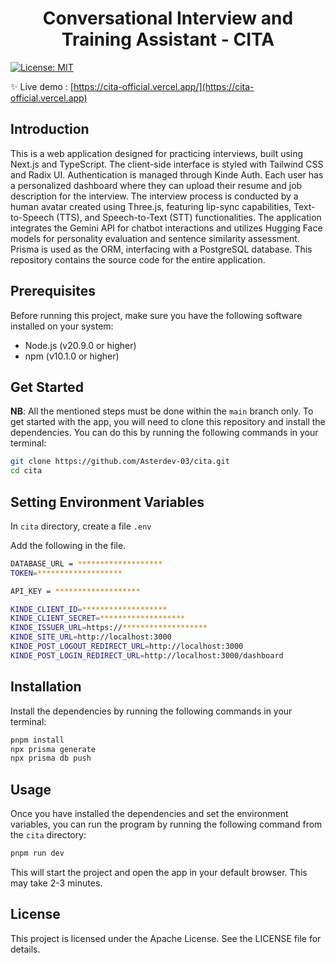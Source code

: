 <h1 align="center">Conversational Interview and Training Assistant - CITA</h1>
<p>
    <a href="#" target="_blank">
        <img alt="License: MIT" src="https://img.shields.io/badge/License-Apache-yellow.svg" />
    </a>
</p>

✨ Live demo : [https://cita-official.vercel.app/](https://cita-official.vercel.app)

## Introduction

This is a web application designed for practicing interviews, built using Next.js and TypeScript. The client-side interface is styled with Tailwind CSS and Radix UI. Authentication is managed through Kinde Auth. Each user has a personalized dashboard where they can upload their resume and job description for the interview. The interview process is conducted by a human avatar created using Three.js, featuring lip-sync capabilities, Text-to-Speech (TTS), and Speech-to-Text (STT) functionalities. The application integrates the Gemini API for chatbot interactions and utilizes Hugging Face models for personality evaluation and sentence similarity assessment. Prisma is used as the ORM, interfacing with a PostgreSQL database. This repository contains the source code for the entire application.

## Prerequisites

Before running this project, make sure you have the following software installed on your system:

- Node.js (v20.9.0 or higher)
- npm (v10.1.0 or higher)

## Get Started

**NB**: All the mentioned steps must be done within the `main` branch only.
To get started with the app, you will need to clone this repository and install the dependencies. You can do this by running the following commands in your terminal:

```sh
git clone https://github.com/Asterdev-03/cita.git
cd cita
```

## Setting Environment Variables

In `cita` directory, create a file `.env`

Add the following in the file.

```sh
DATABASE_URL = *******************
TOKEN=*******************

API_KEY = *******************

KINDE_CLIENT_ID=*******************
KINDE_CLIENT_SECRET=*******************
KINDE_ISSUER_URL=https://*******************
KINDE_SITE_URL=http://localhost:3000
KINDE_POST_LOGOUT_REDIRECT_URL=http://localhost:3000
KINDE_POST_LOGIN_REDIRECT_URL=http://localhost:3000/dashboard
```

## Installation
Install the dependencies by running the following commands in your terminal:

```sh
pnpm install
npx prisma generate
npx prisma db push
```

## Usage

Once you have installed the dependencies and set the environment variables, you can run the program by running the following command from the `cita` directory:

```sh
pnpm run dev
```

This will start the project and open the app in your default browser. This may take 2-3 minutes.

## License

This project is licensed under the Apache License. See the LICENSE file for details.
